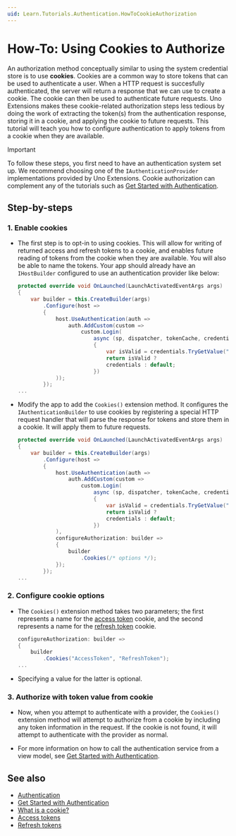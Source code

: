 ```yaml
---
uid: Learn.Tutorials.Authentication.HowToCookieAuthorization
---
```

# How-To: Using Cookies to Authorize

An authorization method conceptually similar to using the system credential store is to use **cookies**. Cookies are a common way to store tokens that can be used to authenticate a user. When a HTTP request is succesfully authenticated, the server will return a response that we can use to create a cookie. The cookie can then be used to authenticate future requests. Uno Extensions makes these cookie-related authorization steps less tedious by doing the work of extracting the token(s) from the authentication response, storing it in a cookie, and applying the cookie to future requests. This tutorial will teach you how to configure authentication to apply tokens from a cookie when they are available.

> [!IMPORTANT]
> To follow these steps, you first need to have an authentication system set up. We recommend choosing one of the `IAuthenticationProvider` implementations provided by Uno Extensions. Cookie authorization can complement any of the tutorials such as [Get Started with Authentication](xref:Learn.Tutorials.Authentication.HowToAuthentication).

## Step-by-steps

### 1. Enable cookies

- The first step is to opt-in to using cookies. This will allow for writing of returned access and refresh tokens to a cookie, and enables future reading of tokens from the cookie when they are available. You will also be able to name the tokens. Your app should already have an `IHostBuilder` configured to use an authentication provider like below:

    ```csharp
    protected override void OnLaunched(LaunchActivatedEventArgs args)
    {
        var builder = this.CreateBuilder(args)
            .Configure(host => 
            {
                host.UseAuthentication(auth =>
                    auth.AddCustom(custom =>
                        custom.Login(
                            async (sp, dispatcher, tokenCache, credentials, cancellationToken) =>
                            {
                                var isValid = credentials.TryGetValue("Username", out var username) && username == "Bob";
                                return isValid ? 
                                credentials : default;
                            })
                ));
            });
    ...
    ```

- Modify the app to add the `Cookies()` extension method. It configures the `IAuthenticationBuilder` to use cookies by registering a special HTTP request handler that will parse the response for tokens and store them in a cookie. It will apply them to future requests.

    ```csharp
    protected override void OnLaunched(LaunchActivatedEventArgs args)
    {
        var builder = this.CreateBuilder(args)
            .Configure(host => 
            {
                host.UseAuthentication(auth =>
                    auth.AddCustom(custom =>
                        custom.Login(
                            async (sp, dispatcher, tokenCache, credentials, cancellationToken) =>
                            {
                                var isValid = credentials.TryGetValue("Username", out var username) && username == "Bob";
                                return isValid ? 
                                credentials : default;
                            })
                ), 
                configureAuthorization: builder =>
                {
                    builder
                        .Cookies(/* options */);
                });
            });
    ...
    ```

### 2. Configure cookie options

- The `Cookies()` extension method takes two parameters; the first represents a name for the [access token](https://oauth.net/2/access-tokens/) cookie, and the second represents a name for the [refresh token](https://oauth.net/2/refresh-tokens/) cookie.

    ```csharp
    configureAuthorization: builder =>
    {
        builder
            .Cookies("AccessToken", "RefreshToken");
    ...
    ```

- Specifying a value for the latter is optional.

### 3. Authorize with token value from cookie

- Now, when you attempt to authenticate with a provider, the `Cookies()` extension method will attempt to authorize from a cookie by including any token information in the request. If the cookie is not found, it will attempt to authenticate with the provider as normal.

- For more information on how to call the authentication service from a view model, see [Get Started with Authentication](xref:Learn.Tutorials.Authentication.HowToAuthentication).

## See also

- [Authentication](xref:Overview.Authentication)
- [Get Started with Authentication](xref:Learn.Tutorials.Authentication.HowToAuthentication)
- [What is a cookie?](https://developer.mozilla.org/en-US/docs/Web/HTTP/Cookies)
- [Access tokens](https://oauth.net/2/access-tokens/)
- [Refresh tokens](https://oauth.net/2/refresh-tokens/)